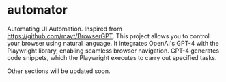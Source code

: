 # automator
Automating UI Automation. Inspired from https://github.com/mayt/BrowserGPT. This project allows you to control your browser using natural language. It integrates OpenAI's GPT-4 with the Playwright library, enabling seamless browser navigation. GPT-4 generates code snippets, which the Playwright executes to carry out specified tasks.

Other sections will be updated soon.
